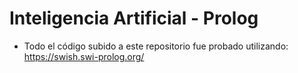 # Inteligencia Artificial - Prolog
- Todo el código subido a este repositorio fue probado utilizando: https://swish.swi-prolog.org/
